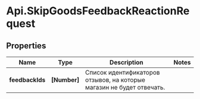 # Api.SkipGoodsFeedbackReactionRequest

## Properties

Name | Type | Description | Notes
------------ | ------------- | ------------- | -------------
**feedbackIds** | **[Number]** | Список идентификаторов отзывов, на которые магазин не будет отвечать. | 


